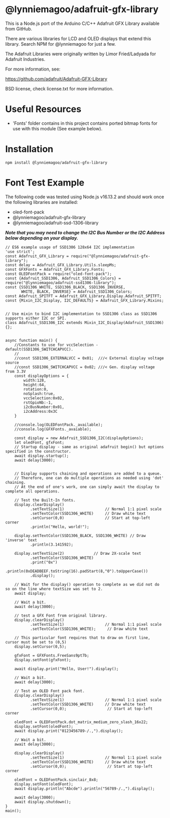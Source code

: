 # @lynniemagoo/adafruit-gfx-library

This is a Node.js port of the Arduino C/C++ Adafruit GFX Library available from GitHub.

There are various libraries for LCD and OLED displays that extend this library.  Search NPM for @lynniemagoo for just a few.

The Adafruit Libraries were originally written by Limor Fried/Ladyada for Adafruit Industries.

For more information, see:

https://github.com/adafruit/Adafruit-GFX-Library

BSD license, check license.txt for more information.


# Useful Resources

- 'Fonts' folder contains in this project contains ported bitmap fonts for use with this module (See example below). 



# Installation

```
npm install @lynniemagoo/adafruit-gfx-library
```



# Font Test Example

The following code was tested using Node.js v16.13.2 and should work once the following libraries are installed:

- oled-font-pack
- @lynniemagoo/adafruit-gfx-library
- @lynniemagoo/adafruit-ssd-1306-library

***Note that you may need to change the I2C Bus Number or the I2C Address below depending on your display.***

```
// ES6 example usage of SSD1306 128x64 I2C implementation
'use strict';
const Adafruit_GFX_Library = require("@lynniemagoo/adafruit-gfx-library");
const delay = Adafruit_GFX_Library.Utils.sleepMs;
const GFXFonts = Adafruit_GFX_Library.Fonts;
const OLEDFontPack = require("oled-font-pack");
const {Adafruit_SSD1306, Adafruit_SSD1306_Colors} = require("@lynniemagoo/adafruit-ssd1306-library");
const {SSD1306_WHITE, SSD1306_BLACK, SSD1306_INVERSE,
       WHITE, BLACK, INVERSE} = Adafruit_SSD1306_Colors;
const Adafruit_SPITFT = Adafruit_GFX_Library.Display.Adafruit_SPITFT;
const {Mixin_I2C_Display, I2C_DEFAULTS} = Adafruit_GFX_Library.Mixins;


// Use mixin to bind I2C implementation to SSD1306 class as SSD1306 supports either I2C or SPI.
class Adafruit_SSD1306_I2C extends Mixin_I2C_Display(Adafruit_SSD1306) {};


async function main() {
    //Constants to use for vccSelection - default(SSD1306_SWITCHCAPVCC).
    //
    //const SSD1306_EXTERNALVCC = 0x01;  ///< External display voltage source
    //const SSD1306_SWITCHCAPVCC = 0x02; ///< Gen. display voltage from 3.3V
    const displayOptions = {
        width:128,
        height:64,
        rotation:0,
        noSplash:true,
        vccSelection:0x02,
        rstGpioNb:-1,
        i2cBusNumber:0x01,
        i2cAddress:0x3C
    }

    //console.log(OLEDFontPack._available);
    //console.log(GFXFonts._avaiable);
    
    const display = new Adafruit_SSD1306_I2C(displayOptions);
    let oledFont, gfxFont;
    // Startup display - same as original adafruit begin() but options specified in the constructor.
    await display.startup();
    await delay(3000);

    
    // Display supports chaining and operations are added to a queue.
    // Therefore, one can do multiple operations as needed using 'dot' chaining.
    // At the end of one's work, one can simply await the display to complete all operations.

    // Test the Built-In fonts.
    display.clearDisplay()
           .setTextSize(1)                  // Normal 1:1 pixel scale
           .setTextColor(SSD1306_WHITE)     // Draw white text
           .setCursor(0,0)                  // Start at top-left corner
           .println("Hello, world!");

    display.setTextColor(SSD1306_BLACK, SSD1306_WHITE) // Draw 'inverse' text
           .println(3.141592);

    display.setTextSize(2)             // Draw 2X-scale text
           .setTextColor(SSD1306_WHITE)
           .print("0x")
           .println(0xDEADBEEF.toString(16).padStart(8,"0").toUpperCase())
           .display();

    // Wait for the display() operation to complete as we did not do so on the line where textSize was set to 2.
    await display;

    // Wait a bit.
    await delay(3000);

    // test a GFX Font from original library.
    display.clearDisplay()
           .setTextSize(1)                  // Normal 1:1 pixel scale
           .setTextColor(SSD1306_WHITE);     // Draw white text

    // This particular font requires that to draw on first line, cursor must be set to (0,5)
    display.setCursor(0,5);

    gfxFont = GFXFonts.FreeSans9pt7b;
    display.setFont(gfxFont);
           
    await display.print("Hello, User!").display();
    
    // Wait a bit.
    await delay(3000);

    // Test an OLED Font pack font.       
    display.clearDisplay()
           .setTextSize(1)                  // Normal 1:1 pixel scale
           .setTextColor(SSD1306_WHITE)     // Draw white text
           .setCursor(0,0);                  // Start at top-left corner

    oledFont = OLEDFontPack.dot_matrix_medium_zero_slash_16x22;
    display.setFont(oledFont);
    await display.print("0123456789-/.,").display();

    // Wait a bit.
    await delay(3000);

    display.clearDisplay()
           .setTextSize(1)                  // Normal 1:1 pixel scale
           .setTextColor(SSD1306_WHITE)     // Draw white text
           .setCursor(0,0);                  // Start at top-left corner

    oledFont = OLEDFontPack.sinclair_8x8;
    display.setFont(oledFont);
    await display.println("Abcde").println("56789-/.,").display();

    await delay(3000);
    await display.shutdown();
}
main();
```
